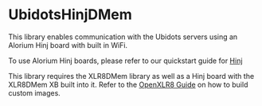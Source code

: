 # UbidotsHinjDMem

This library enables communication with the Ubidots servers using an Alorium Hinj board with built in WiFi.

To use Alorium Hinj boards, please refer to our quickstart guide for [Hinj](http://www.aloriumtech.com/hinj-quickstart/)

This library requires the XLR8DMem library as well as a Hinj board with the XLR8DMem XB built into it. Refer to the [OpenXLR8 Guide](http://www.aloriumtech.com/openxlr8/) on how to build custom images.

